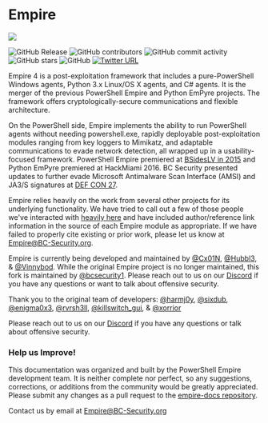 # Empire



![](https://user-images.githubusercontent.com/20302208/70022749-1ad2b080-154a-11ea-9d8c-1b42632fd9f9.jpg)

![GitHub Release](https://img.shields.io/github/v/release/BC-SECURITY/Empire) ![GitHub contributors](https://img.shields.io/github/contributors/BC-SECURITY/Empire) ![GitHub commit activity](https://img.shields.io/github/commit-activity/m/BC-SECURITY/Empire) ![GitHub stars](https://img.shields.io/github/stars/BC-SECURITY/Empire) ![GitHub](https://img.shields.io/github/license/BC-Security/Empire) [![Twitter URL](https://img.shields.io/twitter/url/https/twitter.com/fold_left.svg?style=flat)](https://twitter.com/BCSecurity1)

Empire 4 is a post-exploitation framework that includes a pure-PowerShell Windows agents, Python 3.x Linux/OS X agents, and C\# agents. It is the merger of the previous PowerShell Empire and Python EmPyre projects. The framework offers cryptologically-secure communications and flexible architecture.

On the PowerShell side, Empire implements the ability to run PowerShell agents without needing powershell.exe, rapidly deployable post-exploitation modules ranging from key loggers to Mimikatz, and adaptable communications to evade network detection, all wrapped up in a usability-focused framework. PowerShell Empire premiered at [BSidesLV in 2015](https://www.youtube.com/watch?v=Pq9t59w0mUI) and Python EmPyre premiered at HackMiami 2016. BC Security presented updates to further evade Microsoft Antimalware Scan Interface \(AMSI\) and JA3/S signatures at [DEF CON 27](https://github.com/BC-SECURITY/DEFCON27).

Empire relies heavily on the work from several other projects for its underlying functionality. We have tried to call out a few of those people we've interacted with [heavily here](http://www.powershellempire.com/?page_id=2) and have included author/reference link information in the source of each Empire module as appropriate. If we have failed to properly cite existing or prior work, please let us know at [Empire@BC-Security.org](mailto:Empire@BC-Security.org).

Empire is currently being developed and maintained by [@Cx01N](https://twitter.com/Cx01N_), [@Hubbl3](https://twitter.com/_Hubbl3), & [@Vinnybod](https://twitter.com/_vinnybod). While the original Empire project is no longer maintained, this fork is maintained by [@bcsecurity1](https://twitter.com/BCSecurity1). Please reach out to us on our [Discord](https://discord.gg/P8PZPyf) if you have any questions or want to talk about offensive security.

Thank you to the original team of developers: [@harmj0y](https://twitter.com/harmj0y), [@sixdub](https://twitter.com/sixdub), [@enigma0x3](https://twitter.com/enigma0x3), [@rvrsh3ll](https://twitter.com/424f424f), [@killswitch\_gui](https://twitter.com/killswitch_gui), & [@xorrior](https://twitter.com/xorrior)

Please reach out to us on our [Discord](https://discord.gg/P8PZPyf) if you have any questions or talk about offensive security.

### Help us Improve!

This documentation was organized and built by the PowerShell Empire development team. It is neither complete nor perfect, so any suggestions, corrections, or additions from the community would be greatly appreciated. Please submit any changes as a pull request to the [empire-docs repository](https://github.com/BC-SECURITY/empire-docs).

Contact us by email at Empire@BC-Security.org

